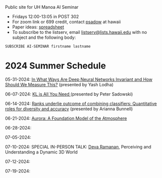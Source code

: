 Public site for UH Manoa AI Seminar
- Fridays 12:00-13:05 in POST 302
- For zoom link or 699 credit, contact [psadow](https://peterjsadowski.github.io/) at hawaii
- Paper ideas: [spreadsheet](https://docs.google.com/spreadsheets/d/1ah-JpoPwa59x--LdwsAmpWh5Tv3OvqMhBrs60mSTjKo/edit?usp=sharing)
- To subscribe to the listserv, email listserv@lists.hawaii.edu with no subject and the following body:
  
`SUBSCRIBE AI-SEMINAR firstname lastname`

# 2024 Summer Schedule

05-31-2024: [In What Ways Are Deep Neural Networks Invariant and How Should We Measure This?](https://arxiv.org/abs/2210.03773) (presented by Yash Lodha)

06-07-2024: [KL is All You Need
](https://blog.alexalemi.com/kl-is-all-you-need.html) (presented by Peter Sadowski)

06-14-2024: [Ranks underlie outcome of combining classifiers: Quantitative roles for diversity and accuracy](https://www.sciencedirect.com/science/article/pii/S2666389921002890) (presented by Arianna Bunnell)

06-21-2024: [Aurora: A Foundation Model of the Atmosphere](https://arxiv.org/abs/2405.13063)

06-28-2024:

07-05-2024:

07-10-2024: SPECIAL IN-PERSON TALK: [Deva Ramanan](https://www.cs.cmu.edu/~deva/), Perceiving and Understanding a Dynamic 3D World

07-12-2024:

07-19-2024:
